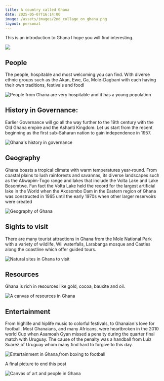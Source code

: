 ```yaml
---
title: A country called Ghana
date: 2025-05-07T16:14:00
image: /assets/images/2nd_collage_on_ghana.png
layout: personal
---
```

This is an introduction to Ghana I hope you will find interesting.

![](/assets/images/2nd_collage_on_ghana.png)

## People

The people,  hospitable and most welcoming you can find. With diverse ethnic groups such as the Akan, Ewe, Ga, Mole-Dagbani with each having their own traditions, festivals and foodl

![People from Ghana are very hospitable and it has a young population](/assets/images/people_ghana.png "People from Ghana are very hospitable and it has a young population")

## History in Governance: 

Earlier Governance will go all the way further to the 19th century with the Old Ghana empire and the Ashanti Kingdom. Let us start from the recent beginning as the first sub-Saharan nation to gain independence in 1957.

![Ghana's history in governance](/assets/images/history_ghana.png "Ghana's history in governance")

## Geography

Ghana boasts a tropical climate with warm temperatures year-round. From coastal plains to lush rainforests and savannas, its diverse landscapes such as the Akwapim-Togo range and lakes that include the Volta Lake and Lake Bosomtwe. Fun fact the Volta Lake held the record for the largest artificial lake in the World when the Akosombo Dam in the Eastern region of Ghana was constructed in 1965 until the early 1970s when other larger reservoirs were created

![Geography of Ghana](/assets/images/geography_ghana.png "Geography of Ghana")

## Sights to visit

There are many tourist attractions in Ghana from the Mole National Park with a variety of wildlife, Wli waterfalls, Larabanga mosque and Castles along the coastline which offer guided tours.

![Natural sites in Ghana to visit](/assets/images/natural_sites_ghana.png "Natural sites in Ghana to visit")

## Resources

Ghana is rich in resources like gold, cocoa, bauxite and oil.

![A  canvas of resources in Ghana](/assets/images/resources_ghana.png "A  canvas of resources in Ghana")

## Entertainment

From highlife and hiplife music to colorful festivals, to Ghanaian's love for football. Most Ghanaians, and many Africans, were heartbroken in the 2010 world Cup when Asamoah Gyan missed a penalty during the quarter final match with Uruguay. The cause of the penalty was a handball from Luiz Suarez of Uruguay whom many find hard to forgive to this day.

![Entertainment in Ghana,from boxing to football](/assets/images/entertainment_ghana.png "Entertainment in Ghana,from boxing to football")

A final picture to end this post

![Canvas of art and people in Ghana](/assets/images/collage_on_ghana.png "Canvas of art and people in Ghana")
